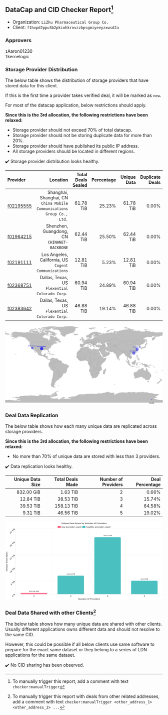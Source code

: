 ## DataCap and CID Checker Report[^1]
 - Organization: `LiZhu Pharmaceutical Group Co.`
 - Client: `f1hvpd2ppu3b2pkiohkrnvzzbpsgmiyeeyzxwsd2a`
### Approvers
`1`Aaron01230<br/>`1`kernelogic

### Storage Provider Distribution
The below table shows the distribution of storage providers that have stored data for this client.

If this is the first time a provider takes verified deal, it will be marked as `new`.

For most of the datacap application, below restrictions should apply.

**Since this is the 3rd allocation, the following restrictions have been relaxed:**
 - Storage provider should not exceed 70% of total datacap.
 - Storage provider should not be storing duplicate data for more than 20%.
 - Storage provider should have published its public IP address.
 - All storage providers should be located in different regions.

✔️ Storage provider distribution looks healthy.

| Provider                                              |                                                                 Location | Total Deals Sealed | Percentage | Unique Data | Duplicate Deals |
| :---------------------------------------------------- | -----------------------------------------------------------------------: | -----------------: | ---------: | ----------: | --------------: |
| [f02195555](https://filfox.info/en/address/f02195555) | Shanghai, Shanghai, CN<br/>`China Mobile Communications Group Co., Ltd.` |          61.78 TiB |     25.23% |   61.78 TiB |           0.00% |
| [f01964215](https://filfox.info/en/address/f01964215) |                          Shenzhen, Guangdong, CN<br/>`CHINANET-BACKBONE` |          62.44 TiB |     25.50% |   62.44 TiB |           0.00% |
| [f02191111](https://filfox.info/en/address/f02191111) |                  Los Angeles, California, US<br/>`Cogent Communications` |          12.81 TiB |      5.23% |   12.81 TiB |           0.00% |
| [f02368751](https://filfox.info/en/address/f02368751) |                        Dallas, Texas, US<br/>`Flexential Colorado Corp.` |          60.94 TiB |     24.89% |   60.94 TiB |           0.00% |
| [f02383642](https://filfox.info/en/address/f02383642) |                        Dallas, Texas, US<br/>`Flexential Colorado Corp.` |          46.88 TiB |     19.14% |   46.88 TiB |           0.00% |

<img src="https://raw.githubusercontent.com/data-preservation-programs/filplus-checker-assets/main/filecoin-project/filecoin-plus-large-datasets/issues/2142/1695003078298.png"/>

### Deal Data Replication
The below table shows how each many unique data are replicated across storage providers.


**Since this is the 3rd allocation, the following restrictions have been relaxed:**
- No more than 70% of unique data are stored with less than 3 providers.

✔️ Data replication looks healthy.

| Unique Data Size | Total Deals Made | Number of Providers | Deal Percentage |
| ---------------: | ---------------: | ------------------: | --------------: |
|       832.00 GiB |         1.63 TiB |                   2 |           0.66% |
|        12.84 TiB |        38.53 TiB |                   3 |          15.74% |
|        39.53 TiB |       158.13 TiB |                   4 |          64.58% |
|         9.31 TiB |        46.56 TiB |                   5 |          19.02% |

<img src="https://raw.githubusercontent.com/data-preservation-programs/filplus-checker-assets/main/filecoin-project/filecoin-plus-large-datasets/issues/2142/1695003079178.png"/>

### Deal Data Shared with other Clients[^3]
The below table shows how many unique data are shared with other clients.
Usually different applications owns different data and should not resolve to the same CID.

However, this could be possible if all below clients use same software to prepare for the exact same dataset or they belong to a series of LDN applications for the same dataset.

✔️ No CID sharing has been observed.

[^1]: To manually trigger this report, add a comment with text `checker:manualTrigger`

[^2]: Deals from those addresses are combined into this report as they are specified with `checker:manualTrigger`

[^3]: To manually trigger this report with deals from other related addresses, add a comment with text `checker:manualTrigger <other_address_1> <other_address_2> ...`
